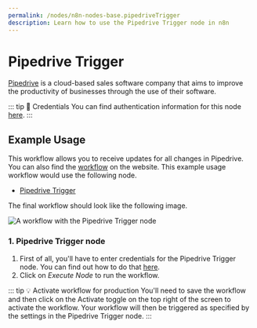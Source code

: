 ```yaml
---
permalink: /nodes/n8n-nodes-base.pipedriveTrigger
description: Learn how to use the Pipedrive Trigger node in n8n
---
```


# Pipedrive Trigger

[Pipedrive](https://www.pipedrive.com/) is a cloud-based sales software company that aims to improve the productivity of businesses through the use of their software.

::: tip 🔑 Credentials
You can find authentication information for this node [here](../../../credentials/Pipedrive/README.md).
:::


## Example Usage

This workflow allows you to receive updates for all changes in Pipedrive. You can also find the [workflow](https://n8n.io/workflows/490) on the website. This example usage workflow would use the following node.
- [Pipedrive Trigger]()

The final workflow should look like the following image.

![A workflow with the Pipedrive Trigger node](REDACTED)


### 1. Pipedrive Trigger node

1. First of all, you'll have to enter credentials for the Pipedrive Trigger node. You can find out how to do that [here](../../../credentials/Pipedrive/README.md).
2. Click on *Execute Node* to run the workflow.

::: tip 💡 Activate workflow for production
You'll need to save the workflow and then click on the Activate toggle on the top right of the screen to activate the workflow. Your workflow will then be triggered as specified by the settings in the Pipedrive Trigger node.
:::
